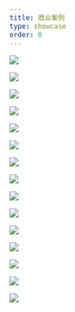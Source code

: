 ```yaml
---
title: 商业案例
type: showcase
order: 0
---
```


![](../images/showcase/qiu_qiu_da_mao_xian.jpg)

[![](../images/showcase/20180516115447.jpg)](https://itunes.apple.com/cn/app/id524690790?mt=8)

[![](../images/showcase/20180209121034.png)](https://itunes.apple.com/cn/app/ar%E6%B1%AA%E6%B1%AA-%E8%AE%A9%E8%90%8C%E5%AE%A0%E9%99%AA%E4%BC%B4%E4%BD%A0%E6%AF%8F%E4%B8%80%E5%A4%A9/id1325557427?mt=8)

[![](../images/showcase/20180105120101.png)](https://h5.qzone.qq.com/app/open/1106265596/home?_happ=1&_proxy=1&_wv=145191)

[![](../images/showcase/20180105115555.png)](https://itunes.apple.com/cn/app/%E8%B4%9D%E8%B4%9D%E5%9B%BD%E5%AD%A6-%E5%8A%A8%E7%94%BB%E7%89%88/id1106282231?mt=8)

[![](../images/showcase/20180105114648.png)](http://app.hicloud.com/app/C10682479)

[![](../images/showcase/20180105114130.png)](https://play.google.com/store/apps/details?id=com.gameabc.slots.amazing)

[![](../images/showcase/20180105112147.png)](https://itunes.apple.com/cn/app/%E9%85%B7%E8%9B%8B/id1301107026?mt=8)

![](../images/showcase/img01.jpg)

![](../images/showcase/1662795329.png)

![](../images/showcase/20170925113613.png)

![](../images/showcase/20170321162927.jpg)

![](../images/showcase/20161202112538.jpg)

![](../images/showcase/201612021143201.png)

![](../images/showcase/20140115095841833.jpg)